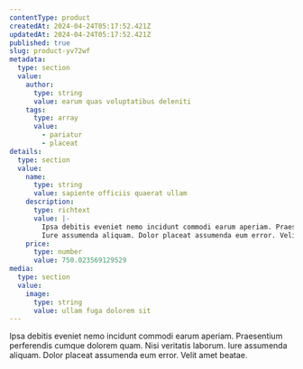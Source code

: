 ```yaml
---
contentType: product
createdAt: 2024-04-24T05:17:52.421Z
updatedAt: 2024-04-24T05:17:52.421Z
published: true
slug: product-yv72wf
metadata:
  type: section
  value:
    author:
      type: string
      value: earum quas voluptatibus deleniti
    tags:
      type: array
      value:
        - pariatur
        - placeat
details:
  type: section
  value:
    name:
      type: string
      value: sapiente officiis quaerat ullam
    description:
      type: richtext
      value: |-
        Ipsa debitis eveniet nemo incidunt commodi earum aperiam. Praesentium perferendis cumque dolorem quam. Nisi veritatis laborum.
        Iure assumenda aliquam. Dolor placeat assumenda eum error. Velit amet beatae.
    price:
      type: number
      value: 750.023569129529
media:
  type: section
  value:
    image:
      type: string
      value: ullam fuga dolorem sit
---
```


Ipsa debitis eveniet nemo incidunt commodi earum aperiam. Praesentium perferendis cumque dolorem quam. Nisi veritatis laborum.
Iure assumenda aliquam. Dolor placeat assumenda eum error. Velit amet beatae.